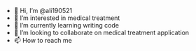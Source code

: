 - 👋 Hi, I’m @ali190521
- 👀 I’m interested in medical treatment 
- 🌱 I’m currently learning writing code
- 💞️ I’m looking to collaborate on medical treatment  application 
- 📫 How to reach me 

<!---
ali190521/ali190521 is a ✨ special ✨ repository because its `README.md` (this file) appears on your GitHub profile.
You can click the Preview link to take a look at your changes.
--->
